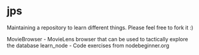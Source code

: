 jps
===
Maintaining a repository to learn different things. Please feel free to fork it
:)

MovieBrowser 	- MovieLens browser that can be used to tactically explore the database
learn_node		- Code exercises from nodebeginner.org 